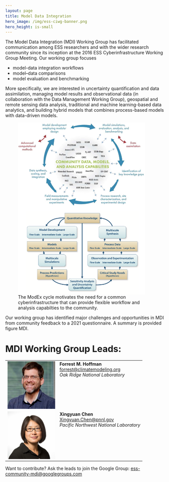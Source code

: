 ```yaml
---
layout: page
title: Model Data Integration
hero_image: /img/ess-ciwg-banner.png
hero_height: is-small
---
```


The Model Data Integration (MDI) Working Group has facilitated
communication among ESS researchers and with the wider research
community since its inception at the 2016 ESS Cyberinfrastructure
Working Group Meeting. Our working group focuses

  * model-data integration workflows
  * model–data comparisons
  * model evaluation and benchmarking

More specifically, we are interested in uncertainty quantification and data assimilation,
managing model results and observational data (in collaboration with the Data Management
Working Group), geospatial and remote sensing data analysis,
traditional and machine learning-based data analytics, and building
hybrid models that combines process-based models with data-driven
models. 

<figure>
  <img width="400" src="/img/ModEx-wheel-Forrest.png" align=center>
  <img width="400" src="/img/ModEx-flowchart-Peter.png" align=center>
  <figcaption>
  The ModEx cycle motivates the need for a common cyberinfrastructure that can provide
  flexible workflow and analysis capabilties to the community.
  </figcaption>
</figure>

Our working group has identified major challenges and
opportunities in MDI from community feedback to a 2021
questionnaire. A summary is provided figure MDI.


# MDI Working Group Leads:

<table>
<tbody>
<tr>
<td><img class="alignleft" src="/img/people/hoffman.jpeg" alt="Forrest M. Hoffman" width="150" height="150"></td>
<td valign="top"><strong>Forrest M. Hoffman</strong><br />
<a href = "mailto: forrest@climatemodeling.org">forrest@climatemodeling.org</a><br />
<em>Oak Ridge National Laboratory</em></td>
</tr>
<tr>
<td><img class="alignleft" src="/img/people/chen.jpeg" alt="Xingyuan Chen" width="150" height="150"></td>
<td valign="top"><strong>Xingyuan Chen</strong><br />
<a href = "mailto: Xingyuan.Chen@pnnl.gov">Xingyuan.Chen@pnnl.gov</a><br />
<em>Pacific Northwest National Laboratory</em></td>
</tr>
</tbody>
</table>

Want to contribute? Ask the leads to join the Google Group: ess-community-mdi@googlegroups.com



